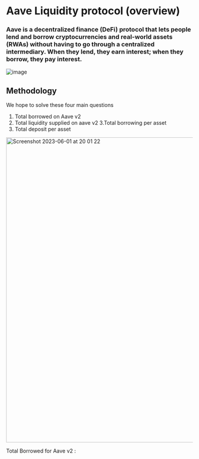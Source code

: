 # Aave Liquidity protocol (overview)

### Aave is a decentralized finance (DeFi) protocol that lets people lend and borrow cryptocurrencies and real-world assets (RWAs) without having to go through a centralized intermediary. When they lend, they earn interest; when they borrow, they pay interest.


![image](https://github.com/osazeejedi/Aave_analysis/assets/63594399/ca7019fe-0f12-4ffc-8e87-a86f596de994)


## Methodology

We hope to solve these four main questions 

1. Total borrowed on Aave v2
2. Total liquidity supplied on aave v2
3.Total borrowing per asset
4. Total deposit per asset

<img width="822" alt="Screenshot 2023-06-01 at 20 01 22" src="https://github.com/osazeejedi/Aave_analysis/assets/63594399/dc072100-717c-4bac-b453-35312af0b40d">

Total Borrowed for Aave v2 : 
